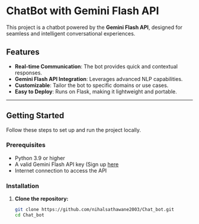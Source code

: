 # ChatBot with Gemini Flash API

This project is a chatbot powered by the **Gemini Flash API**, designed for seamless and intelligent conversational experiences.

## Features

- **Real-time Communication**: The bot provides quick and contextual responses.
- **Gemini Flash API Integration**: Leverages advanced NLP capabilities.
- **Customizable**: Tailor the bot to specific domains or use cases.
- **Easy to Deploy**: Runs on Flask, making it lightweight and portable.

---

## Getting Started

Follow these steps to set up and run the project locally.

### Prerequisites

- Python 3.9 or higher
- A valid Gemini Flash API key (Sign up [here]([https://aistudio.google.com/app/apikey])
- Internet connection to access the API

### Installation

1. **Clone the repository:**
   ```bash
   git clone https://github.com/nihalsathawane2003/Chat_bot.git
   cd Chat_bot
